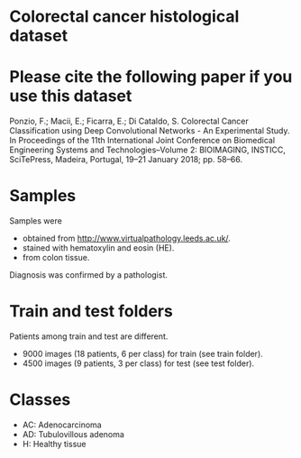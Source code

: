 # Colorectal cancer histological dataset


Please cite the following paper if you use this dataset
=======================================================
Ponzio, F.; Macii, E.; Ficarra, E.; Di Cataldo, S. Colorectal Cancer Classification using Deep Convolutional
Networks - An Experimental Study. In Proceedings of the 11th International Joint Conference on Biomedical
Engineering Systems and Technologies–Volume 2: BIOIMAGING, INSTICC, SciTePress, Madeira, Portugal,
19–21 January 2018; pp. 58–66.

Samples
=======
Samples were 
- obtained from http://www.virtualpathology.leeds.ac.uk/.
- stained with hematoxylin and eosin (HE).
- from colon tissue.

Diagnosis was confirmed by a pathologist.

Train and test folders
======================

Patients among train and test are different.
- 9000 images (18 patients, 6 per class) for train (see train folder).
- 4500 images (9 patients, 3 per class) for test (see test folder).

Classes
=======
- AC: Adenocarcinoma
- AD: Tubulovillous adenoma
- H: Healthy tissue
